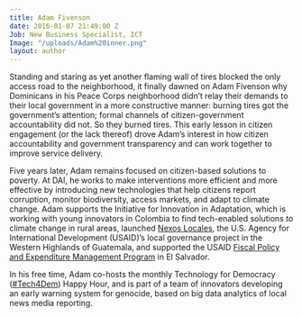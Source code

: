 ```yaml
---
title: Adam Fivenson
date: 2016-01-07 21:49:00 Z
Job: New Business Specialist, ICT
Image: "/uploads/Adam%20inner.png"
layout: author
---
```


Standing and staring as yet another flaming wall of tires blocked the only access road to the neighborhood, it finally dawned on Adam Fivenson why Dominicans in his Peace Corps neighborhood didn’t relay their demands to their local government in a more constructive manner: burning tires got the government’s attention; formal channels of citizen-government accountability did not. So they burned tires. This early lesson in citizen engagement (or the lack thereof) drove Adam’s interest in how citizen accountability and government transparency and can work together to improve service delivery.
<!--more-->
Five years later, Adam remains focused on citizen-based solutions to poverty. At DAI, he works to make interventions more efficient and more effective by introducing new technologies that help citizens report corruption, monitor biodiversity, access markets, and adapt to climate change. Adam supports the Initiative for Innovation in Adaptation, which is working with young innovators in Colombia to find tech-enabled solutions to climate change in rural areas, launched [Nexos Locales](http://dai.com/our-work/projects/guatemala—nexos-locales), the U.S. Agency for International Development (USAID)’s local governance project in the Western Highlands of Guatemala, and supported the USAID [Fiscal Policy and Expenditure Management Program](http://dai.com/our-work/projects/el-salvador—fiscal-policy-and-expenditure-management-program-fpemp) in El Salvador.

In his free time, Adam co-hosts the monthly Technology for Democracy ([#Tech4Dem](http://eepurl.com/blF5Lf)) Happy Hour, and is part of a team of innovators developing an early warning system for genocide, based on big data analytics of local news media reporting.
